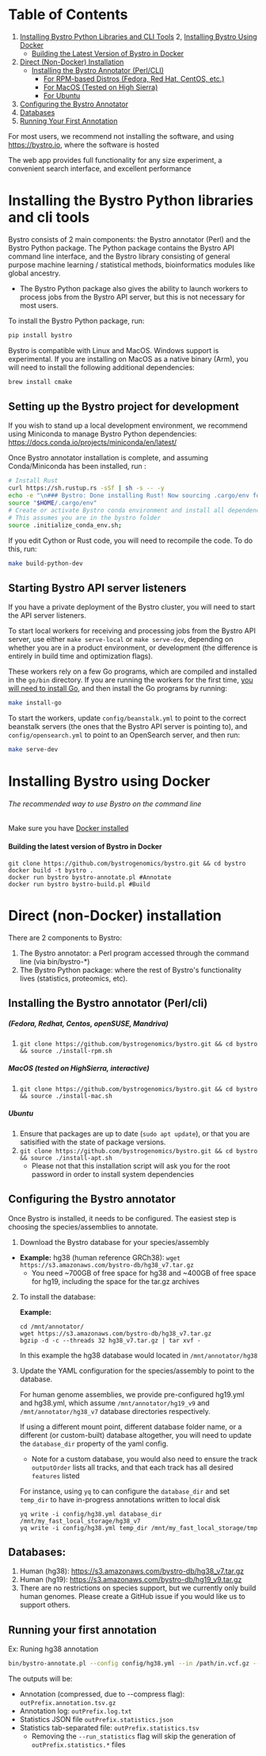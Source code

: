 # Table of Contents

1. [Installing Bystro Python Libraries and CLI Tools](#installing-the-bystro-python-libraries-and-cli-tools)
   2, [Installing Bystro Using Docker](#installing-bystro-using-docker)
   - [Building the Latest Version of Bystro in Docker](#building-the-latest-version-of-bystro-in-docker)
2. [Direct (Non-Docker) Installation](#direct-non-docker-installation)
   - [Installing the Bystro Annotator (Perl/CLI)](#installing-the-bystro-annotator-perlcli)
     - [For RPM-based Distros (Fedora, Red Hat, CentOS, etc.)](#fedora-redhat-centos-opensuse-mandriva)
     - [For MacOS (Tested on High Sierra)](#macos-tested-on-highsierra-interactive)
     - [For Ubuntu](#ubuntu)
3. [Configuring the Bystro Annotator](#configuring-the-bystro-annotator)
4. [Databases](#databases)
5. [Running Your First Annotation](#running-your-first-annotation)

For most users, we recommend not installing the software, and using https://bystro.io, where the software is hosted

The web app provides full functionality for any size experiment, a convenient search interface, and excellent performance

# Installing the Bystro Python libraries and cli tools

Bystro consists of 2 main components: the Bystro annotator (Perl) and the Bystro Python package. The Python package contains the Bystro API command line interface, and the Bystro library consisting of general purpose machine learning / statistical methods, bioinformatics modules like global ancestry.

- The Bystro Python package also gives the ability to launch workers to process jobs from the Bystro API server, but this is not necessary for most users.

To install the Bystro Python package, run:

```sh
pip install bystro
```

Bystro is compatible with Linux and MacOS. Windows support is experimental. If you are installing on MacOS as a native binary (Arm), you will need to install the following additional dependencies:

```sh
brew install cmake
```

## Setting up the Bystro project for development

If you wish to stand up a local development environment, we recommend using Miniconda to manage Bystro Python dependencies: https://docs.conda.io/projects/miniconda/en/latest/

Once Bystro annotator installation is complete, and assuming Conda/Miniconda has been installed, run :

```sh
# Install Rust
curl https://sh.rustup.rs -sSf | sh -s -- -y
echo -e "\n### Bystro: Done installing Rust! Now sourcing .cargo/env for use in the current shell ###\n"
source "$HOME/.cargo/env"
# Create or activate Bystro conda environment and install all dependencies
# This assumes you are in the bystro folder
source .initialize_conda_env.sh;
```

If you edit Cython or Rust code, you will need to recompile the code. To do this, run:

```sh
make build-python-dev
```

## Starting Bystro API server listeners

If you have a private deployment of the Bystro cluster, you will need to start the API server listeners.

To start local workers for receiving and processing jobs from the Bystro API server, use either `make serve-local` or `make serve-dev`, depending on whether you are in a product environment, or development (the difference is entirely in build time and optimization flags).

These workers rely on a few Go programs, which are compiled and installed in the `go/bin` directory. If you are running the workers for the first time, [you will need to install Go](https://go.dev/dl/), and then install the Go programs by running:

```sh
make install-go
```

To start the workers, update `config/beanstalk.yml` to point to the correct beanstalk servers (the ones that the Bystro API server is pointing to), and `config/opensearch.yml` to point to an OpenSearch server, and then run:

```sh
make serve-dev
```

# Installing Bystro using Docker

###### The recommended way to use Bystro on the command line

Make sure you have [Docker installed](https://store.docker.com/search?type=edition&offering=community)

#### Building the latest version of Bystro in Docker

```
git clone https://github.com/bystrogenomics/bystro.git && cd bystro
docker build -t bystro .
docker run bystro bystro-annotate.pl #Annotate
docker run bystro bystro-build.pl #Build
```

# Direct (non-Docker) installation

There are 2 components to Bystro:

1.  The Bystro annotator: a Perl program accessed through the command line (via bin/bystro-\*)
2.  The Bystro Python package: where the rest of Bystro's functionality lives (statistics, proteomics, etc).

## Installing the Bystro annotator (Perl/cli)

##### (Fedora, Redhat, Centos, openSUSE, Mandriva)

1.  `git clone https://github.com/bystrogenomics/bystro.git && cd bystro && source ./install-rpm.sh`

##### MacOS (tested on HighSierra, interactive)

1.  `git clone https://github.com/bystrogenomics/bystro.git && cd bystro && source ./install-mac.sh`

##### Ubuntu

1.  Ensure that packages are up to date (`sudo apt update`), or that you are satisified with the state of package versions.
2.  `git clone https://github.com/bystrogenomics/bystro.git && cd bystro && source ./install-apt.sh`
    - Please not that this installation script will ask you for the root password in order to install system dependencies

## Configuring the Bystro annotator

Once Bystro is installed, it needs to be configured. The easiest step is choosing the species/assemblies to annotate.

1. Download the Bystro database for your species/assembly

- **Example:** hg38 (human reference GRCh38): `wget https://s3.amazonaws.com/bystro-db/hg38_v7.tar.gz`</strong>
  - You need ~700GB of free space for hg38 and ~400GB of free space for hg19, including the space for the tar.gz archives

2. To install the database:

   **Example:**

   ```shell
   cd /mnt/annotator/
   wget https://s3.amazonaws.com/bystro-db/hg38_v7.tar.gz
   bgzip -d -c --threads 32 hg38_v7.tar.gz | tar xvf -
   ```

   In this example the hg38 database would located in `/mnt/annotator/hg38`

3. Update the YAML configuration for the species/assembly to point to the database.

   For human genome assemblies, we provide pre-configured hg19.yml and hg38.yml, which assume `/mnt/annotator/hg19_v9` and `/mnt/annotator/hg38_v7` database directories respectively.

   If using a different mount point, different database folder name, or a different (or custom-built) database altogether,
   you will need to update the `database_dir` property of the yaml config.

   - Note for a custom database, you would also need to ensure the track `outputOrder` lists all tracks, and that each track has all desired `features` listed

   For instance, using `yq` to can configure the `database_dir` and set `temp_dir` to have in-progress annotations written to local disk

   ```shell
   yq write -i config/hg38.yml database_dir /mnt/my_fast_local_storage/hg38_v7
   yq write -i config/hg38.yml temp_dir /mnt/my_fast_local_storage/tmp
   ```

## Databases:

1. Human (hg38): https://s3.amazonaws.com/bystro-db/hg38_v7.tar.gz
2. Human (hg19): https://s3.amazonaws.com/bystro-db/hg19_v9.tar.gz
3. There are no restrictions on species support, but we currently only build human genomes. Please create a GitHub issue if you would like us to support others.

## Running your first annotation

Ex: Runing hg38 annotation

```sh
bin/bystro-annotate.pl --config config/hg38.yml --in /path/in.vcf.gz --out /path/outPrefix --run_statistics [0,1] --compress
```

The outputs will be:

- Annotation (compressed, due to --compress flag): `outPrefix.annotation.tsv.gz`
- Annotation log: `outPrefix.log.txt`
- Statistics JSON file `outPrefix.statistics.json`
- Statistics tab-separated file: `outPrefix.statistics.tsv`
  - Removing the `--run_statistics` flag will skip the generation of `outPrefix.statistics.*` files
